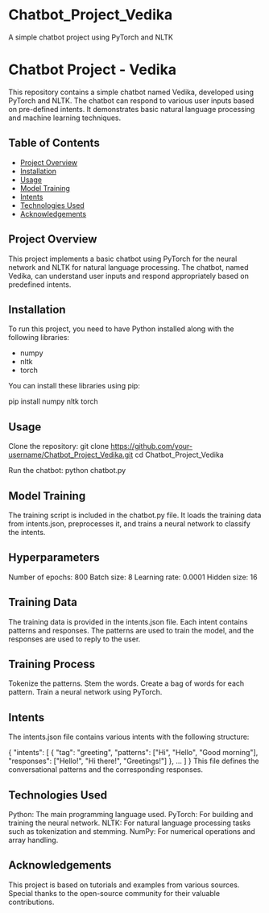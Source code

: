 # Chatbot_Project_Vedika
A simple chatbot project using PyTorch and NLTK

# Chatbot Project - Vedika

This repository contains a simple chatbot named Vedika, developed using PyTorch and NLTK. The chatbot can respond to various user inputs based on pre-defined intents. It demonstrates basic natural language processing and machine learning techniques.

## Table of Contents
- [Project Overview](#project-overview)
- [Installation](#installation)
- [Usage](#usage)
- [Model Training](#model-training)
- [Intents](#intents)
- [Technologies Used](#technologies-used)
- [Acknowledgements](#acknowledgements)

## Project Overview
This project implements a basic chatbot using PyTorch for the neural network and NLTK for natural language processing. The chatbot, named Vedika, can understand user inputs and respond appropriately based on predefined intents.

## Installation
To run this project, you need to have Python installed along with the following libraries:
- numpy
- nltk
- torch

You can install these libraries using pip:

pip install numpy nltk torch

## Usage

Clone the repository:
git clone https://github.com/your-username/Chatbot_Project_Vedika.git
cd Chatbot_Project_Vedika

Run the chatbot:
python chatbot.py


## Model Training
The training script is included in the chatbot.py file. It loads the training data from intents.json, preprocesses it, and trains a neural network to classify the intents.

## Hyperparameters
Number of epochs: 800
Batch size: 8
Learning rate: 0.0001
Hidden size: 16

## Training Data
The training data is provided in the intents.json file. Each intent contains patterns and responses. The patterns are used to train the model, and the responses are used to reply to the user.

## Training Process
Tokenize the patterns.
Stem the words.
Create a bag of words for each pattern.
Train a neural network using PyTorch.

## Intents
The intents.json file contains various intents with the following structure:

{
  "intents": [
    {
      "tag": "greeting",
      "patterns": ["Hi", "Hello", "Good morning"],
      "responses": ["Hello!", "Hi there!", "Greetings!"]
    },
    ...
  ]
}
This file defines the conversational patterns and the corresponding responses.

## Technologies Used
Python: The main programming language used.
PyTorch: For building and training the neural network.
NLTK: For natural language processing tasks such as tokenization and stemming.
NumPy: For numerical operations and array handling.

## Acknowledgements
This project is based on tutorials and examples from various sources. Special thanks to the open-source community for their valuable contributions.
